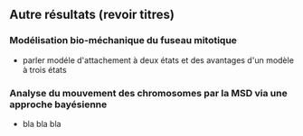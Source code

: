 ## Autre résultats (revoir titres)

### Modélisation bio-méchanique du fuseau mitotique

- parler modéle d'attachement à deux états et des avantages d'un modèle à trois états

### Analyse du mouvement des chromosomes par la MSD via une approche bayésienne

 - bla bla bla
